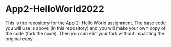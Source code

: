 # App2-HelloWorld2022

This is the repository for the App 2- Hello World assignment. The base code you will use is above (in this repository) and you will make your own copy of the code (fork the code). Then you can edit your fork without impacting the original copy. 
